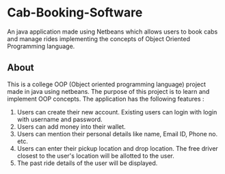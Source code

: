 # Cab-Booking-Software
An java application made using Netbeans which allows users to book cabs and manage rides implementing the concepts of Object Oriented Programming language.
## About
This is a college OOP (Object oriented programming language) project made in java using netbeans. The purpose of this project is to learn and implement OOP concepts.
The application has the following features : <br />
1. Users can create their new account. Existing users can login with login with username and password. <br />
2. Users can add money into their wallet.
3. Users can mention their personal details like name, Email ID, Phone no. etc. <br />
4. Users can enter their pickup location and drop location. The free driver closest to the user's location will be allotted to the user.
5. The past ride details of the user will be displayed.
